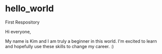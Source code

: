 # hello_world
First Respository

Hi everyone,

My name is Kim and I am truly a beginner in this world.  I'm excited to learn and hopefully use these skills to change my career. :)
